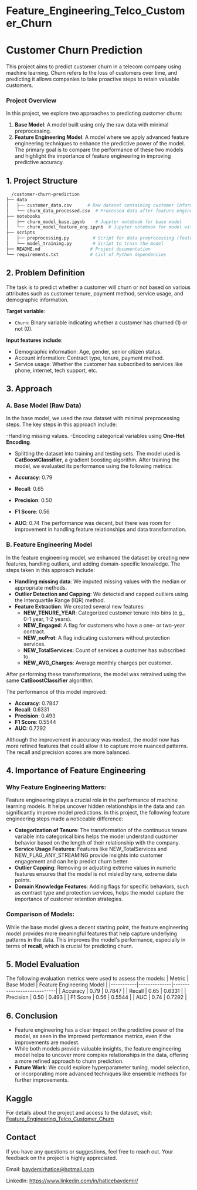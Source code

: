 # Feature_Engineering_Telco_Customer_Churn
# Customer Churn Prediction

This project aims to predict customer churn in a telecom company using machine learning. Churn refers to the loss of customers over time, and predicting it allows companies to take proactive steps to retain valuable customers.

### Project Overview
In this project, we explore two approaches to predicting customer churn:


1. **Base Model**: A model built using only the raw data with minimal preprocessing.
2. **Feature Engineering Model**: A model where we apply advanced feature engineering techniques to enhance the predictive power of the model.
The primary goal is to compare the performance of these two models and highlight the importance of feature engineering in improving predictive accuracy.

## 1. Project Structure
```bash
  /customer-churn-prediction
├── data
│   ├── customer_data.csv      # Raw dataset containing customer information
│   └── churn_data_processed.csv  # Processed data after feature engineering
├── notebooks
│   ├── churn_model_base.ipynb    # Jupyter notebook for base model
│   └── churn_model_feature_eng.ipynb  # Jupyter notebook for model with feature engineering
├── scripts
│   ├── preprocessing.py         # Script for data preprocessing (feature engineering)
│   └── model_training.py        # Script to train the model
├── README.md                   # Project documentation
└── requirements.txt            # List of Python dependencies

```


## 2. Problem Definition
The task is to predict whether a customer will churn or not based on various attributes such as customer tenure, payment method, service usage, and demographic information.

**Target variable**:
- `Churn`: Binary variable indicating whether a customer has churned (1) or not (0).

**Input features include**:

- Demographic information: Age, gender, senior citizen status.
- Account information: Contract type, tenure, payment method.
- Service usage: Whether the customer has subscribed to services like phone, internet, tech support, etc.


## 3. Approach
### A. Base Model (Raw Data)
In the base model, we used the raw dataset with minimal preprocessing steps. The key steps in this approach include:

-Handling missing values.
-Encoding categorical variables using **One-Hot Encoding**.
- Splitting the dataset into training and testing sets.
The model used is **CatBoostClassifier**, a gradient boosting algorithm. After training the model, we evaluated its performance using the following metrics:

- **Accuracy**: 0.79
- **Recall**: 0.65
- **Precision**: 0.50
- **F1 Score**: 0.56
- **AUC**: 0.74
The performance was decent, but there was room for improvement in handling feature relationships and data transformation.

### B. Feature Engineering Model
In the feature engineering model, we enhanced the dataset by creating new features, handling outliers, and adding domain-specific knowledge. The steps taken in this approach include:

- **Handling missing data**: We imputed missing values with the median or appropriate methods.
- **Outlier Detection and Capping**: We detected and capped outliers using the Interquartile Range (IQR) method.
- **Feature Extraction**: We created several new features:
    - **NEW_TENURE_YEAR**: Categorized customer tenure into bins (e.g., 0-1 year, 1-2 years).
    - **NEW_Engaged**: A flag for customers who have a one- or two-year contract.
    - **NEW_noProt**: A flag indicating customers without protection services.
    - **NEW_TotalServices**: Count of services a customer has subscribed to.
    - **NEW_AVG_Charges**: Average monthly charges per customer.

After performing these transformations, the model was retrained using the same **CatBoostClassifier** algorithm.

The performance of this model improved:

- **Accuracy**: 0.7847
- **Recall**: 0.6331
- **Precision**: 0.493
- **F1 Score**: 0.5544
- **AUC**: 0.7292

Although the improvement in accuracy was modest, the model now has more refined features that could allow it to capture more nuanced patterns. The recall and precision scores are more balanced.


## 4. Importance of Feature Engineering
### Why Feature Engineering Matters:
Feature engineering plays a crucial role in the performance of machine learning models. It helps uncover hidden relationships in the data and can significantly improve model predictions. In this project, the following feature engineering steps made a noticeable difference:

- **Categorization of Tenure**: The transformation of the continuous tenure variable into categorical bins helps the model understand customer behavior based on the length of their relationship with the company.
- **Service Usage Features**: Features like NEW_TotalServices and NEW_FLAG_ANY_STREAMING provide insights into customer engagement and can help predict churn better.
- **Outlier Capping**: Removing or adjusting extreme values in numeric features ensures that the model is not misled by rare, extreme data points.
- **Domain Knowledge Features**: Adding flags for specific behaviors, such as contract type and protection services, helps the model capture the importance of customer retention strategies.
### **Comparison of Models**:
While the base model gives a decent starting point, the feature engineering model provides more meaningful features that help capture underlying patterns in the data. This improves the model's performance, especially in terms of **recall**, which is crucial for predicting churn.


## 5. Model Evaluation
The following evaluation metrics were used to assess the models:
| Metric    | Base Model   | Feature Engineering Model  |
|-----------|--------------|----------------------------|
| Accuracy  | 0.79         | 0.7847                     |
| Recall    | 0.65         | 0.6331                     |
| Precision | 0.50         | 0.493                      |
| F1 Score  | 0.56         | 0.5544                     |
| AUC       | 0.74         | 0.7292                     |


## 6. Conclusion
- Feature engineering has a clear impact on the predictive power of the model, as seen in the improved performance metrics, even if the improvements are modest.
- While both models provide valuable insights, the feature engineering model helps to uncover more complex relationships in the data, offering a more refined approach to churn prediction.
- **Future Work**: We could explore hyperparameter tuning, model selection, or incorporating more advanced techniques like ensemble methods for further improvements.




## Kaggle 
For details about the project and access to the dataset, visit: [Feature_Engineering_Telco_Customer_Churn](https://www.kaggle.com/code/haticebaydemir/feature-engineering-telco-customer-churn)

## Contact
If you have any questions or suggestions, feel free to reach out. Your feedback on the project is highly appreciated.

Email: baydemirhatice@hotmail.com

Linkedln: https://www.linkedin.com/in/haticebaydemir/

